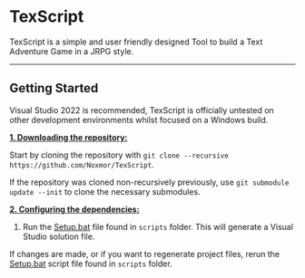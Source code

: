 # TexScript

TexScript is a simple and user friendly designed Tool to build a Text Adventure Game in a JRPG style.

***

## Getting Started
Visual Studio 2022 is recommended, TexScript is officially untested on other development environments whilst focused on a Windows build.

<ins>**1. Downloading the repository:**</ins>

Start by cloning the repository with `git clone --recursive https://github.com/Noxmor/TexScript`.

If the repository was cloned non-recursively previously, use `git submodule update --init` to clone the necessary submodules.

<ins>**2. Configuring the dependencies:**</ins>

1. Run the [Setup.bat](https://github.com/Noxmor/TexScript/blob/master/scripts/Setup.bat) file found in `scripts` folder. This will generate a Visual Studio solution file.

If changes are made, or if you want to regenerate project files, rerun the [Setup.bat](https://github.com/Noxmor/TexScript/blob/master/scripts/Setup.bat) script file found in `scripts` folder.
